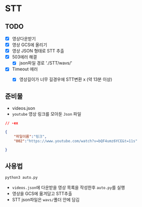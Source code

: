 # STT

## TODO

- [x] 영상다운받기
- [x] 영상 GCS에 올리기
- [x] 영상 JSON 형태로 STT 추출
- [x] 503에러 해결
	- [x] json파일 경로 './STT/wavs/'
- [x] Timeout 에러
	- [x] 영상길이가 너무 길경우에 STT변환 x (약 13분 이상)


## 준비물
- videos.json
- `youtube` 영상 링크를 모아둔 `Json` 파일

```json
// -ex

{
	"파일이름":"링크",
	"002":"https://www.youtube.com/watch?v=bQF4umz6YCE&t=11s"

}
```

## 사용법

```py
python3 auto.py

```

- ```videos.json```에 다운받을 영상 목록을 작성한후 ```auto.py```를 실행
- 영상을 GCS에 옮겨담고 STT추출
- STT json파일은 ```wavs/```폴더 안에 담김
